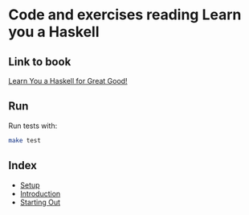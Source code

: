# Code and exercises reading Learn you a Haskell

## Link to book
[Learn You a Haskell for Great Good!](http://learnyouahaskell.com)

## Run
Run tests with:

``` sh
make test
```

## Index

* [Setup](docs/setup.md)
* [Introduction](docs/introduction.md)
* [Starting Out](docs/starting-out.md)
